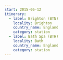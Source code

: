```yaml
---
start: 2015-05-12
itinerary:
  - label: Brighton (BTN)
    locality: Brighton
    country_name: England
    category: station
  - label: Bath Spa (BTH)
    locality: Bath
    country_name: England
    category: station
---
```

